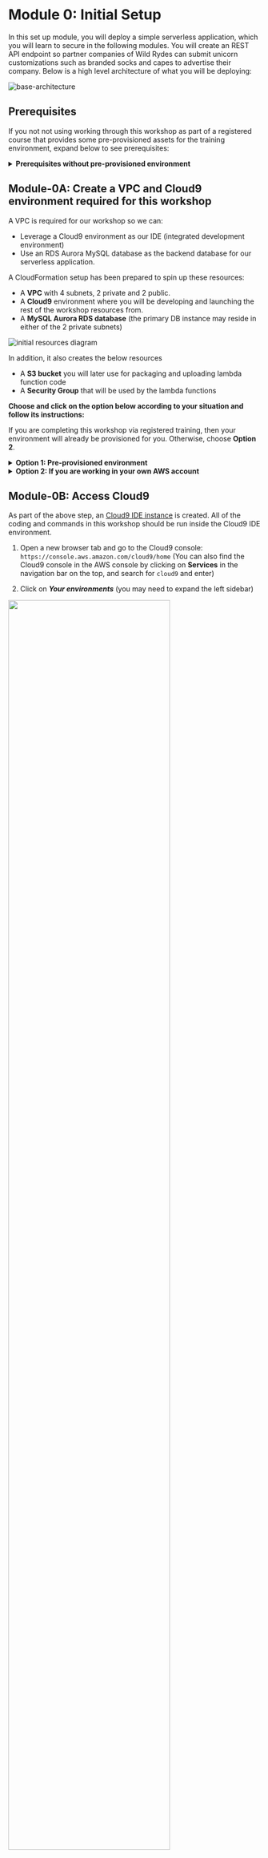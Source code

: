 # Module 0: Initial Setup

In this set up module, you will deploy a simple serverless application, which you will learn to secure in the following modules. You will create an REST API endpoint so partner companies of Wild Rydes can submit unicorn customizations such as branded socks and capes to advertise their company. Below is a high level architecture of what you will be deploying:

![base-architecture](images/00-base-architecture.png)

## Prerequisites

If you not not using working through this workshop as part of a registered course that provides some pre-provisioned assets for the training environment, expand below to see prerequisites:

<details>
<summary><strong> Prerequisites without pre-provisioned environment </strong></summary><p>

### AWS Account

In order to complete this workshop, you'll need an AWS account and access to create and manage the AWS resources that are used in this workshop, including Cloud9, Cognito, API Gateway, Lambda, RDS, WAF, Secrets Manager, and IAM policies and roles.

The code and instructions in this workshop assume only one participant is using a given AWS account at a time. If you attempt sharing an account with another participant, you may encounter naming conflicts for certain resources. You can work around this by using distinct Regions, but the instructions do not provide details on the changes required to make this work.

Please make sure not to use a production AWS environment or account for this workshop. It is recommended to instead use a **development account** which provides **full access** to the necessary services so that you do not run into permissions issues.

### Region Selection

Use a single region for the entirety of this workshop. This workshop supports two regions in North America and 1 region in Europe. Choose one region from the launch stack links below and continue to use that region for all of the workshop activities.

</details>

## Module-0A: Create a VPC and Cloud9 environment required for this workshop

A VPC is required for our workshop so we can:

- Leverage a Cloud9 environment as our IDE (integrated development environment)
- Use an RDS Aurora MySQL database as the backend database for our serverless application.

A CloudFormation setup has been prepared to spin up these resources:

- A **VPC** with 4 subnets, 2 private and 2 public.
- A **Cloud9** environment where you will be developing and launching the rest of the workshop resources from.
- A **MySQL Aurora RDS database** (the primary DB instance may reside in either of the 2 private subnets)

![initial resources diagram](images/0C-diagram-with-aurora.png)

In addition, it also creates the below resources

- A **S3 bucket** you will later use for packaging and uploading lambda function code
- A **Security Group** that will be used by the lambda functions

**Choose and click on the option below according to your situation and follow its instructions:**

If you are completing this workshop via registered training, then your environment will already be provisioned for you. Otherwise, choose **Option 2**.

<details>
<summary><strong> Option 1: Pre-provisioned environment </strong></summary><p>
An AWS CloudFormation stack should be automatically created for you.

1. Work with instructor(s) to ensure you have access to the training environment

1. Log into the the AWS console
1. Type in `CloudFormation` in the **Find Services** search bar to go to the CloudFormation console
1. You should see 2 stacks that have been created per USERNAME:
   - one named something like `USERNAME-serverless-security`. This is the **_main setup stack_** containing the setup resources.
   - one with name similar to `aws-cloud9-USERNAME-Secure-Serverless-<alphanumeric-letters>`. This is a nested stack responsible for creating the Cloud9 environment.
1. Select the **_main setup stack_** (the stack name starting with your USERNAME), go to the **Outputs** tab. Keep this browser tab open as you go through rest of the workshop.

   ![](images/00-ee-cloudformation.png)

</details>

<details>
<summary><strong> Option 2: If you are working in your own AWS account</strong></summary><p>

If you are working in your own AWS account, follow the steps below to launch a CloudFormation template that will set up initial resources for you

1.  Select the desired region. Since we are going to use services like Aurora or Cloud9, please choose one of these following and click the corresponding **Launch Stack** link

    &#128161; **When clicking on any link in this instruction, hold the ⌘ (mac) or Ctrl (Windows) so the links open in a new tab** &#128161;

    | Region                | Code                                                  | Launch                                                                                                                                                                                                                                                                |
    | --------------------- | ----------------------------------------------------- | --------------------------------------------------------------------------------------------------------------------------------------------------------------------------------------------------------------------------------------------------------------------- |
    | EU (Ireland)          | <span style="font-family:'Courier';">eu-west-1</span> | [![Launch setup resource in eu-west-1](images/cfn-launch-stack.png)](https://console.aws.amazon.com/cloudformation/home?region=eu-west-1#/stacks/new?stackName=Secure-Serverless&templateURL=https://s3.amazonaws.com/wildrydes-us-east-1/Security/init-template.yml) |
    | US West (Oregon)      | <span style="font-family:'Courier';">us-west-2</span> | [![Launch setup resource in us-west-2](images/cfn-launch-stack.png)](https://console.aws.amazon.com/cloudformation/home?region=us-west-2#/stacks/new?stackName=Secure-Serverless&templateURL=https://s3.amazonaws.com/wildrydes-us-east-1/Security/init-template.yml) |
    | US East (N. Virginia) | <span style="font-family:'Courier';">us-east-1</span> | [![Launch setup resource in us-east-1](images/cfn-launch-stack.png)](https://console.aws.amazon.com/cloudformation/home?region=us-east-1#/stacks/new?stackName=Secure-Serverless&templateURL=https://s3.amazonaws.com/wildrydes-us-east-1/Security/init-template.yml) |

1.      Click **Next**
1.  In the **Step 2: Specify stack details** page:

    - name you stack **_`Secure-Serverless`_**
    - for the database password, use **_`Corp123!`_**
      and click **Next**

          > Note: you can specify a different password here if you prefer. However, the password must be at least 8 character long.  And if you do this, you would later need to change the lambda function code in module-0D to use the password you specified in the `src/app/dbUtils.js` file.

1.  In the **Step 3:Configure stack options** page, accept the default configurations and click **Next**
1.  Review the configuration and click **Create stack**
1.  While you are waiting for the completion of the CloudFormation stack creation, check if you have **PostMan** installed on your laptop. If not, download and install it at: [https://www.getpostman.com](https://www.getpostman.com), we will need to use it later.

1.  It will take a few minutes for the Stack to create. Choose the **Stack Info** tab to go to the overall stack status page and wait until the stack is fully launched and shows a status of _CREATE_COMPLETE_. Click the refresh icon periodically to see progress update.

    > Note: When you launch the stack, CloudFormation deploys a nested CloudFormation stack to launch the Cloud9 resources. You can safely ignore that template which is prefixed with "aws-cloud9-Secure-Serverless-".

1.  Once the CloudFormation creation completes, go to the **Outputs** tab and copy the **AuroraEndpoint** to a text editor. You will need it to connect to the Aurora database in the next step. (**Keeping this browser tab open throughout this workshop is also highly recommended**)

    ![cloudformation output](images/0a-cloudformation-output-with-aurora-endpoint.png)

</details>

## Module-0B: Access Cloud9

As part of the above step, an [Cloud9 IDE instance](https://aws.amazon.com/cloud9/) is created. All of the coding and commands in this workshop should be run inside the Cloud9 IDE environment.

1. Open a new browser tab and go to the Cloud9 console: `https://console.aws.amazon.com/cloud9/home` (You can also find the Cloud9 console in the AWS console by clicking on **Services** in the navigation bar on the top, and search for `cloud9` and enter)

1. Click on **_Your environments_** (you may need to expand the left sidebar)

<img src="images/0B-cloud9-environments.png" width="80%" />

1. Under the _USERNAME-Secure-Serverless_ environment, click on **_Open IDE_**
   ![Cloud9 Open IDE](images/0C-open-ide.png)

   If you have trouble opening cloud9, ensure you are using:

   - Either **Chrome** or **Firefox** browser
   - Refer to the troubleshooting guide [**here**](https://docs.aws.amazon.com/cloud9/latest/user-guide/troubleshooting.html#troubleshooting-env-loading) to ensure third-party cookies is enabled

1. You should now see an integrated development environment (IDE) environment as shown below. AWS Cloud9 is a cloud-based IDE that lets you write, run, and debug your code with just a browser. You can run shell commands in the terminal section just like you would on your local computers

   ![](images/0B-cloud9-start.png)

   Keep your AWS Cloud9 IDE opened in a tab throughout this workshop as you'll be using it for most all activities.

1. We need to get the content of this workshop in this environment. In the Cloud9 terminal window, run the following command to clone this repository (bottom of the page):

   `git clone https://github.com/cbdso/aws-serverless-security-workshop.git`

   ![](images/0B-clone-repo.png)

:bulb:**Tip:** Keep an open scratch pad in Cloud9 for notes on resource IDs, etc. that you will need for future steps:

1.  Create a new file in Cloud9

    ![](images/0B-create-scratch.png)

1.  Copy/paste the resource IDs from the browser tab with the CloudFormation console open, copy the content under **Outputs**, and save it as `scratch.txt`

    ![](images/0B-copy-past-scratch.png)

## Module-0C: Prepare your database

We need to create some tables and insert some initial values to the Aurora database. In Module-0A, a Aurora database is setup in private subnet so the database is not reachable directly from the Internet.

Because your Cloud9 instance and the Aurora database is in the same VPC, you can administer the database from the Cloud9 instance (The security group of the database the have been configured to allow the traffic):

To initialize your database:

1. In the cloud9 terminal window, go into the folder of the repo:

   ```
   cd aws-serverless-security-workshop/
   ```

   ![](images/0C-cloud9-cd.png)

1. Connect to your cluster with the following command. Replace the Aurora endpoint with the one you copied into your scratch pad.

   `mysql -h <YOUR-AURORA-SERVERLESS-ENDPOINT> -u admin -p`

   You should be prompted with a password. Use _`Corp123!`_ (If during Module-0A, you customized the password to something else, use the one you specified).

1. Within the mysql command prompt (`mysql> `), enter the following command:

   `source src/init/db/queries.sql`

   You should see an output such as this:

   ```bash
   mysql> source src/init/db/queries.sql
   Query OK, 1 row affected (0.01 sec)

   Database changed
   Query OK, 0 rows affected (0.02 sec)

   Query OK, 0 rows affected (0.02 sec)

   Query OK, 0 rows affected (0.02 sec)

   Query OK, 0 rows affected (0.02 sec)

   Query OK, 0 rows affected (0.02 sec)

   Query OK, 0 rows affected (0.03 sec)

   Query OK, 1 row affected, 1 warning (0.00 sec)

   Query OK, 2 rows affected (0.01 sec)
   Records: 2  Duplicates: 0  Warnings: 0

   Query OK, 8 rows affected (0.01 sec)
   Records: 8  Duplicates: 0  Warnings: 0

   Query OK, 7 rows affected (0.00 sec)
   Records: 7  Duplicates: 0  Warnings: 0

   Query OK, 4 rows affected (0.00 sec)
   Records: 4  Duplicates: 0  Warnings: 0

   mysql>
   ```

1. You can explore the database tables created by running the following SQL query:

   ```sql
   SHOW tables;
   ```

   You should see something like this

   ```sql
   mysql> SHOW tables;
   +---------------------------------+
   | Tables_in_unicorn_customization |
   +---------------------------------+
   | Capes                           |
   | Companies                       |
   | Custom_Unicorns                 |
   | Glasses                         |
   | Horns                           |
   | Socks                           |
   +---------------------------------+
   6 rows in set (0.00 sec)
   ```

   Explore the content of the tables using

   ```sql
   SELECT * FROM Capes;
   ```

   You should see something like this

   ```sql
   mysql> SELECT * FROM Capes;
   +----+--------------------+-------+
   | ID | NAME               | PRICE |
   +----+--------------------+-------+
   |  1 | White              |  0.00 |
   |  2 | Rainbow            |  2.00 |
   |  3 | Branded on White   |  3.00 |
   |  4 | Branded on Rainbow |  4.00 |
   +----+--------------------+-------+
   4 rows in set (0.00 sec)
   ```

1. After that, you can use the command `exit` to drop the mysql connection.

## Module-0D: The starting code for the serverless application

The code for the lambda functions resides within the path `aws-serverless-security-workshop/src/app`. The first thing you need to do is install node dependencies by navigating to this folder and using the following command:

```sh
$ cd ~/environment/aws-serverless-security-workshop/src/app
$ npm install
```

> Note: If you see this warning
>
> <img src="images/0D-vulnerability.png" width="65%"/>
>
> Don't worry. We will be addressing the dependency vulnerability in [**module 7**](../07-dependency-vulnerability/README.md) :)

The `src/app` folder has a few files:

- **unicornParts.js**: Main file for the lambda function that lists unicorn customization options.
- **customizeUnicorn.js**: Main file for the lambda function that handles the create/describe/delete operations for a unicorn customization configuration.
- **dbUtils.js**: This file contains all the database/query logic of the application. It also contains all the connection requirements in plain text (that's suspicious!)

Review them by navigating the file explorer sidebar in Cloud9:

![](images/0D-review-code.png)

In addition, these additional files reside in the folder. No need to review them closely at this point:

- **httpUtils.js**: This file contains the http response logic from your application.
- **managePartners.js**: Main file for the lambda function that handles the logic to register a new partner company. We will go into details on this one in Module 1.
- **package.json**: Nodejs project manifest, including listing dependencies of the code

In addition to the lambda code, the configurations for Lambda function and the REST APIs are spelled out in `template.yaml` as a **AWS SAM** (Serverless Application Model) template.

[AWS SAM](https://github.com/awslabs/serverless-application-model) allows you to define serverless applications in simple and clean syntax. In the `template.yaml`, you can see we have defined 3 lambda functions, and it maps to a set of REST APIs defined in a Swagger template:

<table>
  <tr>
    <th>Lambda Function</th>
    <th>Main handler code</th>
    <th>API resource</th>
    <th>HTTP Verb</th>
    <th>Description</th>
  </tr>
  <tr>
    <td rowspan="4">UnicornPartsFunction</td>
    <td rowspan="4">unicornParts.js</td>
    <td>/horns</td>
    <td>GET</td>
    <td>List customization options for horns</td>
  </tr>
  <tr>
    <td>/glasses</td>
    <td>GET</td>
    <td>List customization options for glasses</td>
  </tr>
  <tr>
    <td>/socks</td>
    <td>GET</td>
    <td>List customization options for socks</td>
  </tr>
  <tr>
    <td>/capes</td>
    <td>GET</td>
    <td>List customization options for capes</td>
  </tr>
  <tr>
    <td rowspan="4">CustomizeUnicornFunction</td>
    <td rowspan="4">customizeUnicorn.js</td>
    <td>/customizations</td>
    <td>POST</td>
    <td>Create unicorn customization</td>
  </tr>
  <tr>
    <td>/customizations</td>
    <td>GET</td>
    <td>List unicorn customization</td>
  </tr>
  <tr>
    <td>/customizations/{id}</td>
    <td>GET</td>
    <td>Describe a unicorn customization</td>
  </tr>
  <tr>
    <td>/customizations/{id}</td>
    <td>DELETE</td>
    <td>Delete a unicorn customization</td>
  </tr>
  <tr>
    <td>ManagePartnerFunction</td>
    <td>managePartners.js</td>
    <td>/partners</td>
    <td>POST</td>
    <td>Register a new partner company</td>
  </tr>
</table>

## Module-0E: Update dbUtils.js

1. After reviewing the code, under **src/app/dbUtils.js**, replace the _host_ with the Aurora endpoint. Then save the file (⌘+s for Mac or Ctrl+s for Windows or File -> Save)

   <img src="images/0D-db-endpoint-in-code.png" width="70%" />

   :bulb: when you have unsaved changes in a file, cloud9 will show a grey dot next to the file name:

   <img src="images/0E-unsaved.png" width="50%" />

   When you successfully save the changes, the dot will turn green and then disappear.

<!---
THIS SECTION NEEDS UPDATES FOR AWS TOOLKIT

	After doing this, it's time to test your API locally using SAM Local.

1. On the **right panel**, click on **AWS Resources**.

	<img src="images/0D-aws-resource-bar.png" width="80%" />

1. You should see a folder tree with the name *Local Functions (1)*.
1. Select **UnicornPartsFunction** under the `src` folder
1. Once you have selected the function, click on the dropdown on the panel on the top, and select **Run APIGateway Local**

	<img src="images/0D-run-apigateway-local.png" width="40%" />

1. Then, click on the play icon. You will get a new panel to test the API locally.

1. In the **Path** parameter of this new panel, you should see it filled as `/socks`. If not, pick any of the unicorn parts (e.g `/socks`, `/glasses`, `/capes`, `/horns`) and click **Run**.

	> The first time you test the API locally, it could take up to 1-2 minutes to fully initialize due to Docker being setup with a Docker image being pulled down.


	You should be able to get a `200 OK` response with values back for the body part you queried.

	Example screenshot:

	![Local Queries](images/0E-sam-local-result.png)


	This indicates that the application run successfully within your Cloud9 environment (locally). Now it's time to deploy your Serverless application!
--->

## Module-0F: Deploy and test your Serverless application in the cloud

1. Retrieve the name of the S3 bucket the CloudFormation stack has created earlier:

   - If you copied the CloudFormation output content in the cloud9 scratch pad, find the value of **DeploymentS3Bucket**

     ![CloudFormation output](images/0F-copy-bucket.png)

   - Otherwise, find the value of **DeploymentS3Bucket** from the Cloudformation console **Output** tab

     ![CloudFormation output](images/0D-cloudformation-output-w-bucket-highlight.png)

1. In the terminal, set the bash variables (region can be set to your preferred region, e.g. us-west-2, eu-west-1, etc):

   ```
   REGION=us-east-1
   BUCKET=<use the DeploymentS3Bucket from the CloudFormation output>
   STUDENT=<use your assigned USERNAME>
   ```

1. Ensure you are in the `src` folder:

   ```
   cd	~/environment/aws-serverless-security-workshop/src
   ```

1. Run the following to package up the lambda code and upload it to S3, and update the CloudFormation template to reference the S3 paths that hosts the code:

   ```
   aws cloudformation package --template-file template.yaml --s3-bucket $BUCKET --output-template packaged.yaml
   ```

1. Deploy the serverless API using the following command. Note that this template references the output from the setup CloudFormation stack (`USERNAME-serverless-security`) for things like subnet IDs.

   ```
   aws cloudformation deploy --template-file packaged.yaml --stack-name $STUDENT-CustomizeUnicorns --region $REGION --capabilities CAPABILITY_IAM --parameter-overrides InitResourceStack=$STUDENT
   ```

1. Wait until you see the stack is successfully deployed:

   ```
   Waiting for changeset to be created..
   Waiting for stack create/update to complete
   Successfully created/updated stack - USERNAME-CustomizeUnicorns
   ```

1. You can gather the base endpoint of the serverless API we just deployed from the output of the CloudFormation stack.

   To do it from commandline:

   ```
   aws cloudformation describe-stacks --region $REGION --stack-name $STUDENT-CustomizeUnicorns --query "Stacks[0].Outputs[0].OutputValue" --output text
   ```

   e.g. (Sample only, Do NOT Copy):

```
$ aws cloudformation describe-stacks --region $REGION --stack-name $STUDENT-CustomizeUnicorns --query "Stacks[0].Outputs[0].OutputValue" --output text
https://rs86gmk5bf.execute-api.us-west-2.amazonaws.com/dev/
```

Alternatively, you can go to the [CloudFormation Console](https://console.aws.amazon.com/cloudformation/home), find the `<your USERNAME>-CustomizeUnicorns` stack that belongs to you, and look in the **Output** tab

1. You can test in your browser (or `curl`) for the following APIs. Remember to append the API path (e.g. `/socks`) to the endpoint

   <table>
     <tr>
       <th>API</th>
       <th>HTTP Verb</th> 
       <th>path</th> 
     </tr>
     <tr>
       <td>List customization options and prices for horns</td>
       <td>GET</td> 
       <td>/horns</td>
     </tr>
     <tr>
       <td> List customization options and prices for glasses </td>
       <td>GET </td> 
       <td>/glasses</td>
     </tr>
     <tr>
       <td> List customization options and prices for capes </td>
       <td>GET</td> 
       <td>/capes </td>
     </tr>
     <tr>
       <td>List customization options and prices for socks </td>
       <td> GET </td> 
       <td>/socks </td>
     </tr>
   </table>

   For example:

   ![test api in browser](images/0E-test-browser.png)

## Module-0G: Set up Postman to test the API

We will use [**Postman**](https://www.getpostman.com/) for the rest of the workshop for testing API requests.

1. If you don't have installed yet on your laptop, please download it at: [https://www.postman.com/downloads/](https://www.postman.com/downloads/)
1. To save you time, we created a Postman collection that you can use to test each of the APIs we are working with today.

   - click on the **Import** button in postman
   - Then use **Import from Link** and supply the below link:

     `https://raw.githubusercontent.com/cbdso/aws-serverless-security-workshop/master/src/test-events/Customize_Unicorns.postman_collection.json`

   - Click on **Import**

   <img src="images/0F-import-postman.png" width="50%" />

1. You should now see a collection called `Customize_Unicorns` imported in postman on the left hand side

<img src="images/0F-postman-after-import.png" width="60%" />

1. We need to set the `base_url` variable by creating a environment in postman.

   1. Click the &#9881; icon (“Manage Environments”) in the upper right corner of the Postman app.

      <img src="images/0F-postman-manage-env.png" width="90%" />

      - Note: The Environments tab on MacOSX is on the left-hand side menu.

   1. Create a new environment by clicking the **Add** button.
   1. Enter an environment name, e.g. `dev`
   1. Add an variable `base_url` and use the base API endpoint we deployed earlier.

      &#9888; **Ensure to leave out the trailing `/`!** &#9888;

      See example screenshot below

      <img src="images/0F-postman-environment.png" width="70%" />

   > See documentation from Postman on [managing environments](https://www.getpostman.com/docs/v6/postman/environments_and_globals/manage_environments) if you want to learn more.

1. Click **Add** to create the `dev` environment and exit out the Manage Environments by clicking the **X**
1. Select `dev` on the environment drop down menu.

<img src="images/0F-select-dev-env.png" width="90%" />

1. Now, you are ready to test the API using postman. In the left sidebar, click on the `Customize_Unicorns` collection, expand the `List customization options` folder. Select an API in the folder and test sending an request by clicking on the **Send** button

   ![Postman Get request](images/0F-postman-test-get.png)

## Next step

To start securing the serverless application you just deployed, return to the workshop [landing page](../../README.md) to pick a module to work on!
